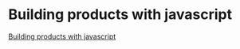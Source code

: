 # Building products with javascript

[Building products with javascript](https://www.youtube.com/playlist?list=PL_gX69xPLi-ljVdNhspjZUlPmBNjRgD2X)